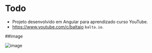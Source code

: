 # Todo
- Projeto desenvolvido em Angular para aprendizado curso YouTube.
- https://www.youtube.com/c/baltaio `balta.io`.


##image

![image](https://user-images.githubusercontent.com/80997263/201410438-57b5c77e-f054-4763-8a68-cec40617e43e.png)

